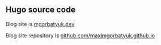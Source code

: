 ## Hugo source code

Blog site is [mgorbatyuk.dev](https://mgorbatyuk.dev/)

Blog site repository is [github.com/maximgorbatyuk.github.io](https://github.com/maximgorbatyuk/maximgorbatyuk.github.io)